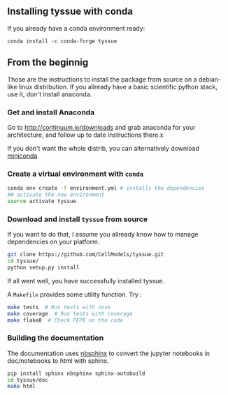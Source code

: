 ## Installing tyssue with conda

If you already have a conda environment ready:
```
conda install -c conda-forge tyssue
```

## From the beginnig

Those are the instructions to install the package from source on a
debian-like linux distribution. If you allready have a basic
scientific python stack, use it, don't install anaconda.


### Get and install Anaconda

Go to http://continuum.io/downloads and grab anaconda for your
architecture, and follow up to date instructions there.x



If you don't want the whole distrib, you can alternatively download
[miniconda](http://conda.pydata.org/miniconda.html)

### Create a virtual environment with `conda`

```bash
conda env create -f environment.yml # installs the dependencies
## activate the new environment
source activate tyssue
```


### Download and install `tyssue` from source

If you want to do that, I assume you allready know how to manage
dependencies on your platform.

```bash
git clone https://github.com/CellModels/tyssue.git
cd tyssue/
python setup.py install
```

If all went well, you have successfully installed tyssue.

A `Makefile` provides some utility function. Try :

```sh
make tests  # Run tests with nose
make coverage  # Run tests with coverage
make flake8  # Check PEP8 on the code
```

### Building the documentation

The documentation uses
[nbsphinx](http://nbsphinx.readthedocs.io/en/0.2.9/index.html) to
convert the jupyter notebooks in doc/notebooks to html with sphinx.


```sh
pip install sphinx nbsphinx sphinx-autobuild
cd tyssue/doc
make html
```
